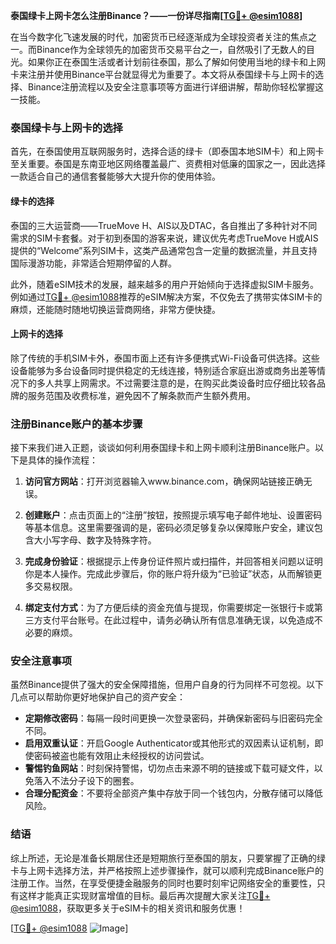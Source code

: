 **泰国绿卡上网卡怎么注册Binance？——一份详尽指南[[TG💪+ @esim1088](https://t.me/s/esim1088)]**

在当今数字化飞速发展的时代，加密货币已经逐渐成为全球投资者关注的焦点之一。而Binance作为全球领先的加密货币交易平台之一，自然吸引了无数人的目光。如果你正在泰国生活或者计划前往泰国，那么了解如何使用当地的绿卡和上网卡来注册并使用Binance平台就显得尤为重要了。本文将从泰国绿卡与上网卡的选择、Binance注册流程以及安全注意事项等方面进行详细讲解，帮助你轻松掌握这一技能。

### 泰国绿卡与上网卡的选择

首先，在泰国使用互联网服务时，选择合适的绿卡（即泰国本地SIM卡）和上网卡至关重要。泰国是东南亚地区网络覆盖最广、资费相对低廉的国家之一，因此选择一款适合自己的通信套餐能够大大提升你的使用体验。

#### 绿卡的选择

泰国的三大运营商——TrueMove H、AIS以及DTAC，各自推出了多种针对不同需求的SIM卡套餐。对于初到泰国的游客来说，建议优先考虑TrueMove H或AIS提供的“Welcome”系列SIM卡，这类产品通常包含一定量的数据流量，并且支持国际漫游功能，非常适合短期停留的人群。

此外，随着eSIM技术的发展，越来越多的用户开始倾向于选择虚拟SIM卡服务。例如通过[TG💪+ @esim1088](https://t.me/s/esim1088)推荐的eSIM解决方案，不仅免去了携带实体SIM卡的麻烦，还能随时随地切换运营商网络，非常方便快捷。

#### 上网卡的选择

除了传统的手机SIM卡外，泰国市面上还有许多便携式Wi-Fi设备可供选择。这些设备能够为多台设备同时提供稳定的无线连接，特别适合家庭出游或商务出差等情况下的多人共享上网需求。不过需要注意的是，在购买此类设备时应仔细比较各品牌的服务范围及收费标准，避免因不了解条款而产生额外费用。

### 注册Binance账户的基本步骤

接下来我们进入正题，谈谈如何利用泰国绿卡和上网卡顺利注册Binance账户。以下是具体的操作流程：

1. **访问官方网站**：打开浏览器输入www.binance.com，确保网站链接正确无误。
   
2. **创建账户**：点击页面上的“注册”按钮，按照提示填写电子邮件地址、设置密码等基本信息。这里需要强调的是，密码必须足够复杂以保障账户安全，建议包含大小写字母、数字及特殊字符。

3. **完成身份验证**：根据提示上传身份证件照片或扫描件，并回答相关问题以证明你是本人操作。完成此步骤后，你的账户将升级为“已验证”状态，从而解锁更多交易权限。

4. **绑定支付方式**：为了方便后续的资金充值与提现，你需要绑定一张银行卡或第三方支付平台账号。在此过程中，请务必确认所有信息准确无误，以免造成不必要的麻烦。

### 安全注意事项

虽然Binance提供了强大的安全保障措施，但用户自身的行为同样不可忽视。以下几点可以帮助你更好地保护自己的资产安全：

- **定期修改密码**：每隔一段时间更换一次登录密码，并确保新密码与旧密码完全不同。
- **启用双重认证**：开启Google Authenticator或其他形式的双因素认证机制，即使密码被盗也能有效阻止未经授权的访问尝试。
- **警惕钓鱼网站**：时刻保持警惕，切勿点击来源不明的链接或下载可疑文件，以免落入不法分子设下的圈套。
- **合理分配资金**：不要将全部资产集中存放于同一个钱包内，分散存储可以降低风险。

### 结语

综上所述，无论是准备长期居住还是短期旅行至泰国的朋友，只要掌握了正确的绿卡与上网卡选择方法，并严格按照上述步骤操作，就可以顺利完成Binance账户的注册工作。当然，在享受便捷金融服务的同时也要时刻牢记网络安全的重要性，只有这样才能真正实现财富增值的目标。最后再次提醒大家关注[TG💪+ @esim1088](https://t.me/s/esim1088)，获取更多关于eSIM卡的相关资讯和服务优惠！

[[TG💪+ @esim1088](https://t.me/s/esim1088) ![Image](https://i.postimg.cc/4NQfJmqS/Snipaste-2025-05-13-00-14-12.png)]